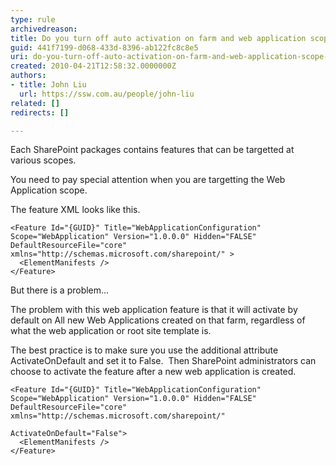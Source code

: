 ```yaml
---
type: rule
archivedreason: 
title: Do you turn off auto activation on farm and web application scope features?
guid: 441f7199-d068-433d-8396-ab122fc8c8e5
uri: do-you-turn-off-auto-activation-on-farm-and-web-application-scope-features
created: 2010-04-21T12:58:32.0000000Z
authors:
- title: John Liu
  url: https://ssw.com.au/people/john-liu
related: []
redirects: []

---
```


Each SharePoint packages contains features that can be targetted at various scopes.  

 You need to pay special attention when you are targetting the Web Application scope.

 The feature XML looks like this.


```
<Feature Id="{GUID}" Title="WebApplicationConfiguration" Scope="WebApplication" Version="1.0.0.0" Hidden="FALSE" DefaultResourceFile="core" xmlns="http://schemas.microsoft.com/sharepoint/" >
  <ElementManifests />
</Feature>
```





But there is a problem...

<!--endintro-->
 The problem with this web application feature is that it will activate by default on All new Web Applications created on that farm, regardless of what the web application or root site template is.

 The best practice is to make sure you use the additional attribute ActivateOnDefault and set it to False.  Then SharePoint administrators can choose to activate the feature after a new web application is created.
  


```
<Feature Id="{GUID}" Title="WebApplicationConfiguration" Scope="WebApplication" Version="1.0.0.0" Hidden="FALSE" DefaultResourceFile="core" xmlns="http://schemas.microsoft.com/sharepoint/" 

ActivateOnDefault="False">
  <ElementManifests />
</Feature>
```
